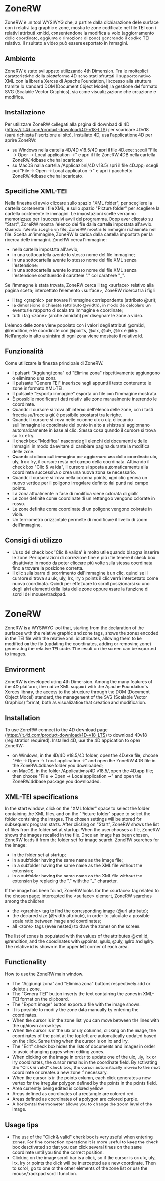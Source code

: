 # ZoneRW
ZoneRW è un tool WYSIWYG che, a partire dalla dichiarazione delle surface con i relativi tag graphic e zone, mostra le zone codificate nel file TEI con i relativi attributi xml:id, consentendone la modifica al volo (aggiornamento delle coordinate, aggiunta o rimozione di zone) generando il codice TEI relativo. Il risultato a video può essere esportato in immagini.

## Ambiente
ZoneRW è stato sviluppato utilizzando 4th Dimension.
Tra le molteplici caratteristiche della piattaforma 4D sono stati sfruttati il supporto nativo XML con la libreria Xerces di Apache Foundation, l’accesso alla struttura tramite lo standard DOM (Document Object Model), la gestione del formato SVG (Scalable Vector Graphics), sia come visualizzazione che creazione e modifica.

## Installazione
Per utilizzare ZoneRW collegati alla pagina di download di 4D (https://it.4d.com/product-download/4D-v18-LTS) per scaricare 4Dv18 (sarà richiesta l'iscrizione al sito).
Installato 4D, usa l'applicatione 4D per aprire ZoneRW:
  - su Windows nella cartella 4D/4D v18.5/4D apri il file 4D.exe; scegli "File -> Open -> Local application ->" e apri il file ZoneRW.4DB nella cartella ZoneRW.4dbase che hai scaricato;
  - su MacOS nalla cartella /Applicazioni/4D v18.5/ apri il file 4D.app; scegli poi "File -> Open -> Local application ->" e apri il pacchetto ZoneRW.4dbase che hai scaricato.

## Specifiche XML-TEI
Nella finestra di avvio cliccare sullo spazio "XML folder", per scegliere la cartella contenente i file XML, e sullo spazio "Picture folder" per scegliere la cartella contenente le immagini. Le impostazioni scelte verranno memorizzate per i successivi avvii del programma.
Dopp aver cliccato su "Start", ZoneRW mostra l'elenco dei file dalla cartella impostata all'avvio.
Quando l’utente sceglie un file, ZoneRW mostra le immagini richiamate nel file.
Scelta un'immagine, ZoneRW la carica dalla cartella impostata per la ricerca delle immagini.
ZoneRW cerca l'immagine:
- nella cartella impostata all'avvio;
- in una sottocartella avente lo stesso nome del file immagine;
- in una sottocartella avente lo stesso nome del file XML senza l'estensione;
- in una sottocartella avente lo stesso nome del file XML senza l'estensione sostituendo il carattere "." col carattere "\_".

Se l'immagine è stata trovata, ZoneRW cerca il tag \<surface\> relativo alla pagina scelta; intercettato l’elemento \<surface\>, ZoneRW ricerca tra i figli 
- il tag \<graphic\> per trovare l’immagine corrispondente (attributo @url);
- la dimensione dichiarata (attributo @width), in modo da calcolare un eventuale rapporto di scala tra immagine e coordinate;
- tutti i tag \<zone\> (anche annidati) per disegnare le zone a video. 

L’elenco delle zone viene popolato con i valori degli attributi @xml:id, @rendition, e le coordinate con @points, @ulx, @uly, @lrx e @lry.
Nell’angolo in alto a sinistra di ogni zona viene mostrato il relativo id.

## Funzionalità
Come utilizzare la finestra principale di ZoneRW.
- I pulsanti "Aggiungi zona" ed "Elimina zona" rispettivamente aggiungono o eliminano una zona.
- Il pulsante "Genera TEI" inserisce negli appunti il testo contenente le zone in formato XML-TEI.
- Il pulsante "Esporta immagine" esporta un file con l’immagine mostrata.
- È possibile modificare i dati relativi alle zone manualmente inserendo le coordinate.
- Quando il cursore si trova all'interno dell'elenco delle zone, con i tasti freccia su/freccia giù è possibile spostarsi tra le righe.
- Quando il cursore si trova nelle colonne ulx o uly, cliccando sull’immagine le coordinate del punto in alto a sinistra si aggiornano automaticamente in base al clic. Stessa cosa quando il cursore si trova su lrx e lry.
- Il check box "Modifica" nasconde gli elenchi dei documenti e delle immagini in modo da evitare di cambiare pagina durante la modifica delle zone.
- Quando si clicca sull'immagine per aggiornare una delle coordinate ulx, uly, lrx o lry, il cursore resta nel campo della coordinata. Attivando il check box "Clic & valida", il cursore si sposta automaticamente alla coordinata successiva o crea una nuova zona se necessario. 
- Quando il cursore si trova nella colonna points, ogni clic genera un nuovo vertice per il poligono irregolare definito dai punti nel campo points.
- La zona attualmente in fase di modifica viene colorata di giallo
- Le zone definite come coordinate di un rettangolo vengono colorate in rosso.
- Le zone definite come coordinate di un poligono vengono colorate in viola.
- Un termometro orizzontale permette di modificare il livello di zoom dell’immagine.

## Consigli di utilizzo
- L'uso del check box "Clic & valida" è molto utile quando bisogna inserire le zone. Per operazioni di correzione fine è più utie tenere il check box disattivato in modo da poter cliccare più volte sulla stessa coordinata fino a trovare la posizione corretta.
- Il clic sulla barra di scorrimento dell'immagine è un clic, quindi se il cursore si trova su ulx, uly, lrx, lry o points il clic verrà intercettato come nuova coordinata. Quindi per effettuare lo scroll posizionarsi su uno degli altri elementi della lista delle zone oppure usare la funzione di scroll del mouse/trackpad.


# ZoneRW
ZoneRW is a WYSIWYG tool that, starting from the declaration of the surfaces with the relative graphic and zone tags, shows the zones encoded in the TEI file with the relative xml: id attributes, allowing them to be modified on the fly (updating the coordinates, adding or removing zone) generating the relative TEI code. The result on the screen can be exported to images.

## Environment
ZoneRW is developed using 4th Dimension.
Among the many features of the 4D platform, the native XML support with the Apache Foundation's Xerces library, the access to the structure through the DOM (Document Object Model) standard, the management of the SVG (Scalable Vector Graphics) format, both as visualization that creation and modification.

## Installation
To use ZoneRW connect to the 4D download page (https://it.4d.com/product-download/4D-v18-LTS) to download 4Dv18 (registration required).
Installed 4D, use the 4D application to open ZoneRW:
  - on Windows, in the 4D/4D v18.5/4D folder, open the 4D.exe file; choose "File -> Open -> Local application ->" and open the ZoneRW.4DB file in the ZoneRW.4dbase folder you downloaded;
  - on MacOS, in the folder /Applications/4D v18.5/, open the 4D.app file; then choose "File -> Open -> Local application ->" and open the ZoneRW.4dbase package you downloaded.

## XML-TEI specifications
In the start window, click on the "XML folder" space to select the folder containing the XML files, and on the "Picture folder" space to select the folder containing the images. The chosen settings will be stored for subsequent program starts.
After clicking on "Start", ZoneRW shows the list of files from the folder set at startup.
When the user chooses a file, ZoneRW shows the images recalled in the file.
Once an image has been chosen, ZoneRW loads it from the folder set for image search.
ZoneRW searches for the image:
- in the folder set at startup;
- in a subfolder having the same name as the image file;
- in a subfolder having the same name as the XML file without the extension;
- in a subfolder having the same name as the XML file without the extension by replacing the "." with the "\_" character.

If the image has been found, ZoneRW looks for the \<surface\> tag related to the chosen page; intercepted the \<surface\> element, ZoneRW searches among the children
- the \<graphic\> tag to find the corresponding image (@url attribute);
- the declared size (@width attribute), in order to calculate a possible scale ratio between image and coordinates;
- all \<zone\> tags (even nested) to draw the zones on the screen.

The list of zones is populated with the values of the attributes @xml:id, @rendition, and the coordinates with @points, @ulx, @uly, @lrx and @lry.
The relative id is shown in the upper left corner of each area.

## Functionality
How to use the ZoneRW main window.
- The "Aggiungi zona" and "Elimina zona" buttons respectively add or delete a zone.
- The "Genera TEI" button inserts the text containing the zones in XML-TEI format on the clipboard.
- The "Export image" button exports a file with the image shown.
- It is possible to modify the zone data manually by entering the coordinates.
- When the cursor is in the zone list, you can move between the lines with the up/down arrow keys.
- When the cursor is in the ulx or uly columns, clicking on the image, the coordinates of the point at the top left are automatically updated based on the click. Same thing when the cursor is on lrx and lry.
- The "Edit" check box hides the lists of documents and images in order to avoid changing pages when editing zones.
- When clicking on the image in order to update one of the ulx, uly, lrx or lry coordinates, the cursor remains in the coordinate field. By activating the "Click & valid" check box, the cursor automatically moves to the next coordinate or creates a new zone if necessary.
- When the cursor is in the points column, each click generates a new vertex for the irregular polygon defined by the points in the points field.
- Area currently being edited is colored yellow
- Areas defined as coordinates of a rectangle are colored red.
- Areas defined as coordinates of a polygon are colored purple.
- A horizontal thermometer allows you to change the zoom level of the image.

## Usage tips
- The use of the "Click & valid" check box is very useful when entering zones. For fine correction operations it is more useful to keep the check box deactivated so that you can click several times on the same coordinate until you find the correct position.
- Clicking on the image scroll bar is a click, so if the cursor is on ulx, uly, lrx, lry or points the click will be intercepted as a new coordinate. Then to scroll, go to one of the other elements of the zone list or use the mouse/trackpad scroll function.
